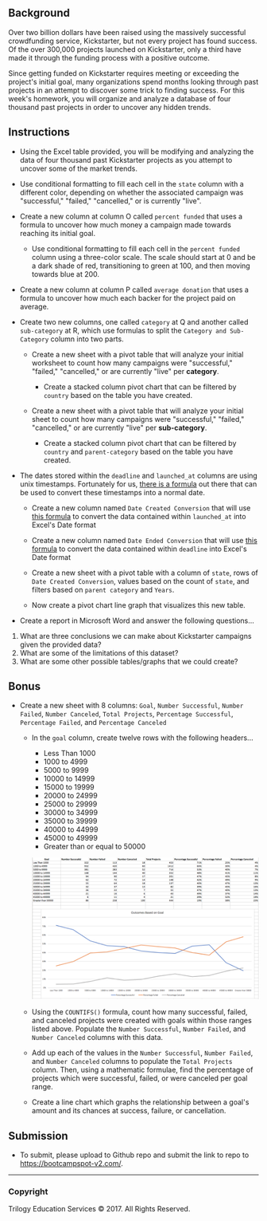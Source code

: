 ## Background

Over two billion dollars have been raised using the massively successful crowdfunding service, Kickstarter, but not every project has found success. Of the over 300,000 projects launched on Kickstarter, only a third have made it through the funding process with a positive outcome.

Since getting funded on Kickstarter requires meeting or exceeding the project's initial goal, many organizations spend months looking through past projects in an attempt to discover some trick to finding success. For this week's homework, you will organize and analyze a database of four thousand past projects in order to uncover any hidden trends.

## Instructions

* Using the Excel table provided, you will be modifying and analyzing the data of four thousand past Kickstarter projects as you attempt to uncover some of the market trends.

* Use conditional formatting to fill each cell in the `state` column with a different color, depending on whether the associated campaign was "successful," "failed," "cancelled," or is currently "live".

* Create a new column at column O called `percent funded` that uses a formula to uncover how much money a campaign made towards reaching its initial goal.

  * Use conditional formatting to fill each cell in the `percent funded` column using a three-color scale. The scale should start at 0 and be a dark shade of red, transitioning to green at 100, and then moving towards blue at 200.

* Create a new column at column P called `average donation` that uses a formula to uncover how much each backer for the project paid on average.

* Create two new columns, one called `category` at Q and another called `sub-category` at R, which use formulas to split the `Category and Sub-Category` column into two parts.

  * Create a new sheet with a pivot table that will analyze your initial worksheet to count how many campaigns were "successful," "failed," "cancelled," or are currently "live" per **category**.

    * Create a stacked column pivot chart that can be filtered by `country` based on the table you have created.

  * Create a new sheet with a pivot table that will analyze your initial sheet to count how many campaigns were "successful," "failed," "cancelled," or are currently "live" per **sub-category**.

    * Create a stacked column pivot chart that can be filtered by `country` and `parent-category` based on the table you have created.

* The dates stored within the `deadline` and `launched_at` columns are using unix timestamps. Fortunately for us, [there is a formula](http://spreadsheetpage.com/index.php/tip/converting_unix_timestamps/) out there that can be used to convert these timestamps into a normal date.

  * Create a new column named `Date Created Conversion` that will use [this formula](http://spreadsheetpage.com/index.php/tip/converting_unix_timestamps/) to convert the data contained within `launched_at` into Excel's Date format

  * Create a new column named `Date Ended Conversion` that will use [this formula](http://spreadsheetpage.com/index.php/tip/converting_unix_timestamps/) to convert the data contained within `deadline` into Excel's Date format

  * Create a new sheet with a pivot table with a column of `state`, rows of `Date Created Conversion`, values based on the count of `state`, and filters based on `parent category` and `Years`.

  * Now create a pivot chart line graph that visualizes this new table.

* Create a report in Microsoft Word and answer the following questions...

1. What are three conclusions we can make about Kickstarter campaigns given the provided data?
2. What are some of the limitations of this dataset?
3. What are some other possible tables/graphs that we could create?

## Bonus

* Create a new sheet with 8 columns: `Goal`, `Number Successful`, `Number Failed`, `Number Canceled`, `Total Projects`, `Percentage Successful`, `Percentage Failed`, and `Percentage Canceled`

  * In the `goal` column, create twelve rows with the following headers...

    * Less Than 1000
    * 1000 to 4999
    * 5000 to 9999
    * 10000 to 14999
    * 15000 to 19999
    * 20000 to 24999
    * 25000 to 29999
    * 30000 to 34999
    * 35000 to 39999
    * 40000 to 44999
    * 45000 to 49999
    * Greater than or equal to 50000

    ![Goal Outcomes](Images/GoalOutcomes.PNG)

  * Using the `COUNTIFS()` formula, count how many successful, failed, and canceled projects were created with goals within those ranges listed above. Populate the `Number Successful`, `Number Failed`, and `Number Canceled` columns with this data.

  * Add up each of the values in the `Number Successful`, `Number Failed`, and `Number Canceled` columns to populate the `Total Projects` column. Then, using a mathematic formulae, find the percentage of projects which were successful, failed, or were canceled per goal range.

  * Create a line chart which graphs the relationship between a goal's amount and its chances at success, failure, or cancellation.

## Submission

* To submit, please upload to Github repo and submit the link to repo to <https://bootcampspot-v2.com/>.

- - -

### Copyright

Trilogy Education Services © 2017. All Rights Reserved.
